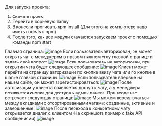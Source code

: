 Для запуска проекта:
1) Скачать проект
2) Перейти в корневую папку
3) В консоли прописать npm install (Для этого на компьютере надо иметь nodeJs и npm)
4) После того, как все модули скачаются запускаем проект с помощью команды npm start

Главная страница:
![image](https://github.com/ArtemTis/ClientChatHackathon/assets/87804006/e20424b7-1563-41bb-bdfa-b2e76d3e2763)
Если пользователь авторизован, он может открыть чат с менеджером в правом нижнем углу главной странице и задать свой вопрос:
![image](https://github.com/ArtemTis/ClientChatHackathon/assets/87804006/29a5c2f8-d372-4a52-9b85-3c9802460bdd)
Если пользователь не авторизован, при открытии чата будет следующее сообщение:
![image](https://github.com/ArtemTis/ClientChatHackathon/assets/87804006/9173a3f4-c224-4bf2-a295-eb0476a9afb2)
Клиент может перейти на страницу авторизации по кнопке внизу чата или по кнопке в шапке главной страницы:
![image](https://github.com/ArtemTis/ClientChatHackathon/assets/87804006/be6c27f9-6098-4a92-b27f-b3ac6af820f0)
Если пользователь впервые на нашем сайте, он может зарегистрироваться:
![image](https://github.com/ArtemTis/ClientChatHackathon/assets/87804006/6dd08f11-cb2d-4697-ad5a-54fe9d61fb37)
После авторизации у клиента появляется доступ к чату, а у менеджера появляется кнопка для доступа к админ панеле.
При входе нас встречает следующая страница:
![image](https://github.com/ArtemTis/ClientChatHackathon/assets/87804006/b0927c5c-3bdb-45d8-91ed-772e9b34cb8b)
Мы можем переключаться между вкладками с отсортированными чатами: созданные, активные и завершенные.
![image](https://github.com/ArtemTis/ClientChatHackathon/assets/87804006/cea5b57e-0a5f-404f-82f5-9b5c07f0d677)
После перехода к конкретному чату открывается диалог с клиентом (На скриншоте пример с fake API сообщениями)
![image](https://github.com/ArtemTis/ClientChatHackathon/assets/87804006/0f37b14b-145a-4d3e-abfb-8f57eb5da18d)



